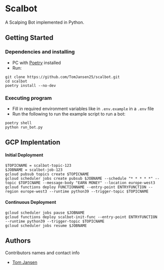# Scalbot
A Scalping Bot implemented in Python.

## Getting Started

### Dependencies and installing

* PC with [Poetry](https://python-poetry.org/) installed
* Run:
```shell
git clone https://github.com/TomJansen25/scalbot.git
cd scalbot
poetry install --no-dev
```

### Executing program

* Fill in required environment variables like in `.env.example` in a `.env` file
* Run the following to run the example script to run a bot:
```shell
poetry shell
python run_bot.py
```

## GCP Implentation

#### Initial Deployment
```shell
$TOPICNAME = scalbot-topic-123
$JOBNAME = scalbot-job-123
gcloud pubsub topics create $TOPICNAME
gcloud scheduler jobs create pubsub $JOBNAME --schedule "* * * * *" --topic $TOPICNAME --message-body "EARN MONEY" --location europe-west3
gcloud functions deploy FUNCTIONNAME --entry-point ENTRYFUNCTION --region europe-west3 --runtime python39 --trigger-topic $TOPICNAME
```

#### Continuous Deployment
```shell
gcloud scheduler jobs pause $JOBNAME
gcloud functions deploy scalbot-init-func --entry-point ENTRYFUNCTION --runtime python39 --trigger-topic $TOPICNAME
gcloud scheduler jobs resume $JOBNAME
```

## Authors

Contributors names and contact info

- [Tom Jansen](https://github.com/TomJansen25)
